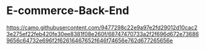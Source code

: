 # E-commerce-Back-End
https://camo.githubusercontent.com/9477298c22e9a97e2fd29012d10cac23e275ef22feb420fe30ee8381f08e260f/68747470733a2f2f696d672e736869656c64732e696f2f62616467652f646f74656e762d677265656e
